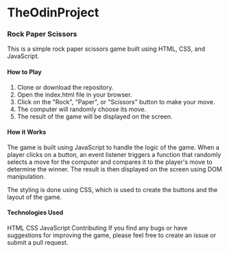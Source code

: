 # TheOdinProject
### Rock Paper Scissors
This is a simple rock paper scissors game built using HTML, CSS, and JavaScript.

#### How to Play
1. Clone or download the repository.
2. Open the index.html file in your browser.
3. Click on the "Rock", "Paper", or "Scissors" button to make your move.
4. The computer will randomly choose its move.
5. The result of the game will be displayed on the screen.

#### How it Works
The game is built using JavaScript to handle the logic of the game. When a player clicks on a button, an event listener triggers a function that randomly selects a move for the computer and compares it to the player's move to determine the winner. The result is then displayed on the screen using DOM manipulation.

The styling is done using CSS, which is used to create the buttons and the layout of the game.

#### Technologies Used
HTML
CSS
JavaScript
Contributing
If you find any bugs or have suggestions for improving the game, please feel free to create an issue or submit a pull request.
